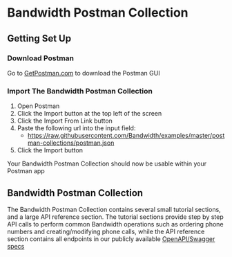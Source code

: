 # Bandwidth Postman Collection

## Getting Set Up

### Download Postman

Go to [GetPostman.com](https://www.getpostman.com/) to download the Postman GUI

### Import The Bandwidth Postman Collection

1. Open Postman
2. Click the Import button at the top left of the screen
3. Click the Import From Link button
4. Paste the following url into the input field:
    * https://raw.githubusercontent.com/Bandwidth/examples/master/postman-collections/postman.json
5. Click the Import button

Your Bandwidth Postman Collection should now be usable within your Postman app

## Bandwidth Postman Collection

The Bandwidth Postman Collection contains several small tutorial sections, and a large API reference section. The tutorial sections provide step by step API calls to perform common Bandwidth operations such as ordering phone numbers and creating/modifying phone calls, while the API reference section contains all endpoints in our publicly available [OpenAPI/Swagger specs](https://github.com/Bandwidth/examples/tree/master/public-specs)
